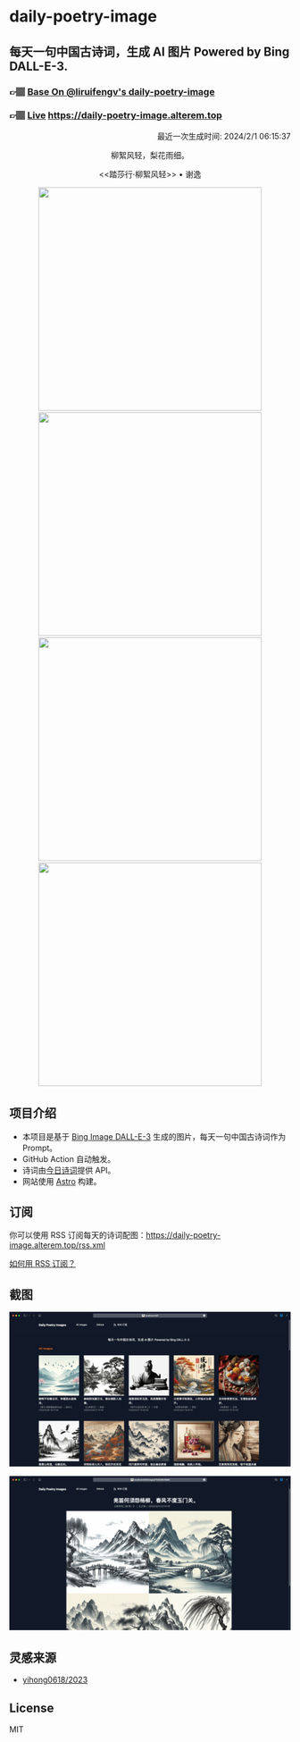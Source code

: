 
# daily-poetry-image

## 每天一句中国古诗词，生成 AI 图片 Powered by Bing DALL-E-3.

### 👉🏽 [Base On @liruifengv's daily-poetry-image](https://github.com/liruifengv/daily-poetry-image)

### 👉🏽 [Live](https://daily-poetry-image.alterem.top/) https://daily-poetry-image.alterem.top

<p align="right">
  最近一次生成时间: 2024/2/1 06:15:37
</p>
<p align="center">
柳絮风轻，梨花雨细。
</p>
<p align="center">
<<踏莎行·柳絮风轻>> • 谢逸
</p>
<p align="center">
<img src="https://tse1.mm.bing.net/th/id/OIG3.w.4jI5DqOEjMDfqsW7ze" height="400" width="400" />
<img src="https://tse3.mm.bing.net/th/id/OIG3.6Q.KExh_g8qLOUgnKpQi" height="400" width="400" />
<img src="https://tse2.mm.bing.net/th/id/OIG3.xSCuvdP_UyeAzErF0jIu" height="400" width="400" />
<img src="https://tse2.mm.bing.net/th/id/OIG3.lzEtou1ZeysLjPiAHsgn" height="400" width="400" />
</p>

## 项目介绍

-   本项目是基于 [Bing Image DALL-E-3](https://www.bing.com/images/create) 生成的图片，每天一句中国古诗词作为 Prompt。
-   GitHub Action 自动触发。
-   诗词由[今日诗词](https://www.jinrishici.com/)提供 API。
-   网站使用 [Astro](https://astro.build) 构建。

## 订阅

你可以使用 RSS 订阅每天的诗词配图：https://daily-poetry-image.alterem.top/rss.xml

[如何用 RSS 订阅？](https://zhuanlan.zhihu.com/p/55026716)

## 截图

![图片列表](./screenshots/Snipaste_2023-12-28_21-00-26.png)

![图片详情](./screenshots/Snipaste_2023-12-28_21-00-53.png)

## 灵感来源

-   [yihong0618/2023](https://github.com/yihong0618/2023)

## License

MIT
